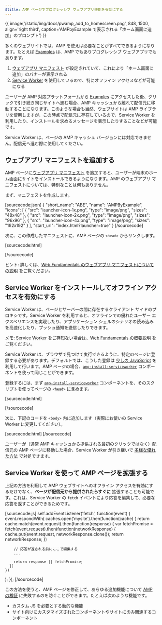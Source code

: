 ```yaml
---
$title: AMP ページでプログレッシブ ウェブアプリ機能を有効にする
---
```


{{ image('/static/img/docs/pwamp_add_to_homescreen.png', 848, 1500, align='right third', caption='AMPbyExample で表示される「ホーム画面に追加」のプロンプト') }}

多くのウェブサイトでは、AMP を使えば必要なことがすべてできるようになります。たとえば [Examples](../../../documentation/examples/index.html) は、AMP でもありプログレッシブ ウェブアプリでもあります。

1. [ウェブアプリ マニフェスト](https://developers.google.com/web/fundamentals/engage-and-retain/web-app-manifest/) が設定されていて、これにより「ホーム画面に追加」のバナーが表示される
1. [Service Worker](https://developers.google.com/web/fundamentals/getting-started/primers/service-workers) を使用しているので、特にオフライン アクセスなどが可能になる

ユーザーが AMP 対応プラットフォームから [Examples](../../../documentation/examples/index.html) にアクセスした後、クリックで引き続き同じサイトへ進む場合、AMP キャッシュから離れて配信元に移動することになります。このような場合も当然、ウェブサイトは AMP ライブラリを使用しますが、この時点で配信元に存在しているので、Service Worker を利用したり、インストールを求めるメッセージを表示したりすることなどが可能です。

Service Worker は、ページの AMP キャッシュ バージョンには対応できません。配信元へ進む際に使用してください。

## ウェブアプリ マニフェストを追加する

AMP ページに[ウェブアプリ マニフェスト](https://developers.google.com/web/fundamentals/engage-and-retain/web-app-manifest/) を追加すると、ユーザーが端末のホーム画面にサイトをインストールできるようになります。AMP のウェブアプリ マニフェストについては、特別なことは何もありません。

まず、マニフェストを作成します。

[sourcecode:json]
{
"short_name": "ABE",
"name": "AMPByExample",
"icons": [
{
"src": "launcher-icon-1x.png",
"type": "image/png",
"sizes": "48x48"
},
{
"src": "launcher-icon-2x.png",
"type": "image/png",
"sizes": "96x96"
},
{
"src": "launcher-icon-4x.png",
"type": "image/png",
"sizes": "192x192"
}
],
"start_url": "index.html?launcher=true"
}
[/sourcecode]

次に、この作成したマニフェストに、AMP ページの `<head>` からリンクします。

[sourcecode:html]

<link rel="manifest" href="/manifest.json">
[/sourcecode]

ヒント: 詳しくは、[Web Fundamentals のウェブアプリ マニフェストについての説明](https://developers.google.com/web/fundamentals/engage-and-retain/web-app-manifest/) をご覧ください。

## Service Worker をインストールしてオフライン アクセスを有効にする

Service Worker は、ページとサーバーの間に存在するクライアント サイドのプロキシです。Service Worker を利用すると、オフラインでの優れたユーザー エクスペリエンスを実現したり、アプリケーション シェルのシナリオの読み込みを高速化したり、プッシュ通知を送信したりできます。

メモ: Service Worker をご存知ない場合は、[Web Fundamentals の概要説明](https://developers.google.com/web/fundamentals/getting-started/primers/service-workers) をご覧ください。

Service Worker は、ブラウザで見つけて実行できるように、特定のページに登録する必要があります。デフォルトでは、こうした登録は [少しの JavaScript](https://developers.google.com/web/fundamentals/instant-and-offline/service-worker/registration) を利用して行います。AMP ページの場合、[`amp-install-serviceworker`](../../../documentation/components/reference/amp-install-serviceworker.md) コンポーネントを使って同じことができます。

登録するには、まず [`amp-install-serviceworker`](../../../documentation/components/reference/amp-install-serviceworker.md) コンポーネントを、そのスクリプトを使ってページの `<head>` に含めます。

[sourcecode:html]

<script async custom-element="amp-install-serviceworker"
  src="https://cdn.ampproject.org/v0/amp-install-serviceworker-0.1.js"></script>

[/sourcecode]

次に、下記のコードを `<body>` 内に追加します（実際にお使いの Service Worker に変更してください）。

[sourcecode:html]
<amp-install-serviceworker
      src="https://www.your-domain.com/serviceworker.js"
      layout="nodisplay">
</amp-install-serviceworker>
[/sourcecode]

ユーザーが（通常 AMP キャッシュから提供される最初のクリックではなく）配信元の AMP ページに移動した場合、Service Worker が引き継いで [多様な優れた方法](https://developers.google.com/web/fundamentals/instant-and-offline/offline-ux) で対処できます。

## Service Worker を使って AMP ページを拡張する

上記の方法を利用して AMP ウェブサイトへのオフライン アクセスを有効にするだけでなく、**ページが配信元から提供されたらすぐに** 拡張することも可能です。これは、Service Worker の `fetch` イベントにより応答を編集して、必要な応答を返すことができるためです。

[sourcecode:js]
self.addEventListener('fetch', function(event) {
event.respondWith(
caches.open('mysite').then(function(cache) {
return cache.match(event.request).then(function(response) {
var fetchPromise = fetch(event.request).then(function(networkResponse) {
cache.put(event.request, networkResponse.clone());
return networkResponse;
})

        // 応答が返される前にここで編集する
        ...

        return response || fetchPromise;
      })
    })

);
});
[/sourcecode]

この方法を使うと、AMP ページを修正して、あらゆる追加機能について
[AMP の検証](../../../documentation/guides-and-tutorials/learn/validation-workflow/validate_amp.md) に失敗するのを防ぐことができます。たとえば次のような機能です。

- カスタム JS を必要とする動的な機能
- サイト向けにカスタマイズされたコンポーネントやサイトにのみ関連するコンポーネント

